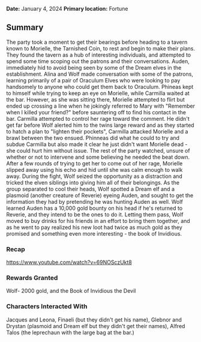 **Date:** January 4, 2024
**Primary location:** Fortune

## Summary

The party took a moment to get their bearings before heading to a tavern known to Morielle, the Tarnished Coin, to rest and begin to make their plans. They found the tavern as a hub of interesting individuals, and attempted to spend some time scoping out the patrons and their conversations. Auden, immediately hid to avoid being seen by some of the Dream elves in the establishment. Alina and Wolf made conversation with some of the patrons, learning primarily of a pair of Oraculum Elves who were looking to pay handsomely to anyone who could get them back to Oraculum. Phineas kept to himself while trying to keep an eye on Morielle, while Carmilla waited at the bar. However, as she was sitting there, Morielle attempted to flirt but ended up crossing a line when he jokingly referred to Mary with "Remember when I killed your friend?" before sauntering off to find his contact in the bar. Carmilla attempted to control her rage toward the comment. He didn't get far before Wolf alerted him to the twins large reward and as they started to hatch a plan to "lighten their pockets", Carmilla attacked Morielle and a brawl between the two ensued. Phinneas did what he could to try and subdue Carmilla but also made it clear he just didn't want Morielle dead - she could hurt him without issue. The rest of the party watched, unsure of whether or not to intervene and some believing he needed the beat down. After a few rounds of trying to get her to come out of her rage, Morielle slipped away using his echo and hid until she was calm enough to walk away. During the fight, Wolf seized the opportunity as a distraction and tricked the elven siblings into giving him all of their belongings. As the group separated to cool their heads, Wolf spotted a Dream elf and a plasmoid (another creature of Reverie) eyeing Auden, and sought to get the information they had by pretending he was hunting Auden as well. Wolf learned Auden has a 10,000 gold bounty on his head if he's returned to Reverie, and they intend to be the ones to do it. Letting them pass, Wolf moved to buy drinks for his friends in an effort to bring them together, and as he went to pay realized his new loot had twice as much gold as they promised and something even more interesting - the book of Invidious.

### Recap

https://www.youtube.com/watch?v=69NOSczUkt8

### Rewards Granted

Wolf- 2000 gold, and the Book of Invidious the Devil

### Characters Interacted With

Jacques and Leona, Finaeli (but they didn't get his name), Glebnor and Drystan (plasmoid and Dream elf but they didn't get their names), Alfred Talos (the leprechaun with the large bag at the bar.)